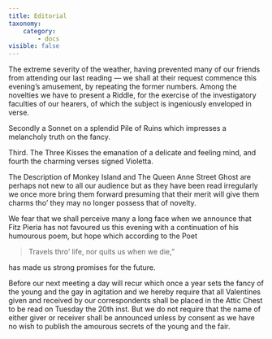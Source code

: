 ```yaml
---
title: Editorial
taxonomy:
    category:
        - docs
visible: false
---
```


The extreme severity of the weather, having prevented many of our friends from attending our last reading — we shall at their request commence this evening’s amusement, by repeating the former numbers. Among the novelties we have to present a Riddle, for the exercise of the investigatory faculties of our hearers, of which the subject is ingeniously enveloped in verse.

Secondly a Sonnet on a splendid Pile of Ruins which impresses a melancholy truth on the fancy.

Third. The Three Kisses the emanation of a delicate and feeling mind, and fourth the charming verses signed Violetta.

The Description of Monkey Island and The Queen Anne Street Ghost are perhaps not new to all our audience but as they have been read irregularly we once more bring them forward presuming that their merit will give them charms tho’ they may no longer possess that of novelty.

We fear that we shall perceive many a long face when we announce that Fitz Pieria has not favoured us this evening with a continuation of his humourous poem, but hope which according to the Poet

> 	Travels thro’ life, nor quits us when we die,”

has made us strong promises for the future.

Before our next meeting a day will recur which once a year sets the fancy of the young and the gay in agitation and we hereby require that all Valentines given and received by our correspondents shall be placed in the Attic Chest to be read on Tuesday the 20th inst. But we do not require that the name of either giver or receiver shall be announced unless by consent as we have no wish to publish the amourous secrets of the young and the fair.